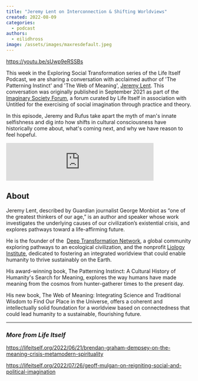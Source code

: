 ```yaml
---
title: "Jeremy Lent on Interconnection & Shifting Worldviews"
created: 2022-08-09
categories: 
  - podcast
authors: 
  - eilidhross
image: /assets/images/maxresdefault.jpeg
---
```


https://youtu.be/sUwp9eRSSBs

This week in the Exploring Social Transformation series of the Life Itself Podcast, we are sharing a conversation with acclaimed author of 'The Patterning Instinct' and 'The Web of Meaning', [Jeremy Lent](https://www.jeremylent.com/). This conversation was originally published in September 2021 as part of the [Imaginary Society Forum](https://untitled.community/events_n_programmes/imaginary-society/), a forum curated by Life Itself in association with Untitled for the exercising of social imagination through practice and theory.

In this episode, Jeremy and Rufus take apart the myth of man's innate selfishness and dig into how shifts in cultural consciousness have historically come about, what's coming next, and why we have reason to feel hopeful.

<iframe src="https://anchor.fm/life-itself/embed/episodes/Jeremy-Lent-on-Interconnection--Shifting-Worldviews-e1ma31u" height="102px" width="400px" frameborder="0" scrolling="no"></iframe>

## About

Jeremy Lent, described by Guardian journalist George Monbiot as “one of the greatest thinkers of our age,” is an author and speaker whose work investigates the underlying causes of our civilization’s existential crisis, and explores pathways toward a life-affirming future.

He is the founder of the  [Deep Transformation Network](https://deeptransformation.network/discovery), a global community exploring pathways to an ecological civilization, and the nonprofit [Liology Institute](http://www.liology.org/), dedicated to fostering an integrated worldview that could enable humanity to thrive sustainably on the Earth. 

His award-winning book, The Patterning Instinct: A Cultural History of Humanity's Search for Meaning, explores the way humans have made meaning from the cosmos from hunter-gatherer times to the present day.

His new book, The Web of Meaning: Integrating Science and Traditional Wisdom to Find Our Place in the Universe, offers a coherent and intellectually solid foundation for a worldview based on connectedness that could lead humanity to a sustainable, flourishing future.

* * *

### _More from Life Itself_

https://lifeitself.org/2022/06/21/brendan-graham-dempsey-on-the-meaning-crisis-metamodern-spirituality

https://lifeitself.org/2022/07/26/geoff-mulgan-on-reigniting-social-and-political-imagination
